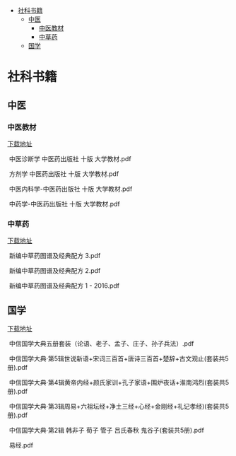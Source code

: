 

   * [社科书籍](#社科书籍)
      * [中医](#中医)
         * [中医教材](#中医教材)
         * [中草药](#中草药)
      * [国学](#国学)
      
      

# 社科书籍	


## 中医

### 中医教材

[下载地址](https://itbooks.pipipan.com/dir/18113597-29674213-109e74/)

 中医诊断学 中医药出版社 十版 大学教材.pdf

 方剂学 中医药出版社 十版 大学教材.pdf

 中医内科学-中医药出版社 十版 大学教材.pdf

 中药学-中医药出版社 十版 大学教材.pdf




### 中草药

[下载地址](https://itbooks.pipipan.com/dir/18113597-29685500-5ee212/)

 新编中草药图谱及经典配方 3.pdf

 新编中草药图谱及经典配方 2.pdf

 新编中草药图谱及经典配方 1 - 2016.pdf



## 国学

[下载地址](https://itbooks.pipipan.com/dir/18113597-29730656-fb45e3/)

 中信国学大典五册套装（论语、老子、孟子、庄子、孙子兵法）.pdf

 中信国学大典·第5辑世说新语+宋词三百首+唐诗三百首+楚辞+古文观止(套装共5册).pdf

 中信国学大典·第4辑黄帝内经+颜氏家训+孔子家语+围炉夜话+淮南鸿烈(套装共5册).pdf

 中信国学大典·第3辑周易+六祖坛经+净土三经+心经+金刚经+礼记孝经)(套装共5册).pdf

 中信国学大典·第2辑 韩非子 荀子 管子 吕氏春秋 鬼谷子(套装共5册).pdf

 易经.pdf

